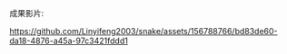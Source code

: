 成果影片:

https://github.com/Linyifeng2003/snake/assets/156788766/bd83de60-da18-4876-a45a-97c3421fddd1


